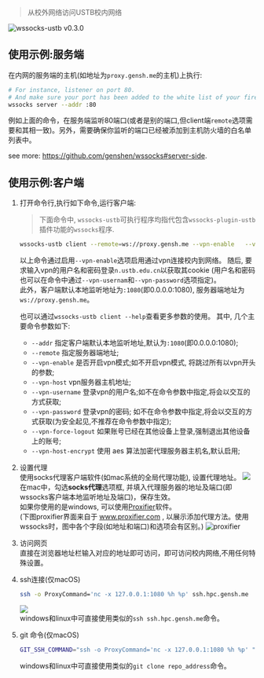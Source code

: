> 从校外网络访问USTB校内网络

![wssocks-ustb v0.3.0](https://img.shields.io/badge/wssocks--ustb-v0.3.0-orange.svg)

## 使用示例:服务端
 在内网的服务端的主机(如地址为`proxy.gensh.me`的主机)上执行:
 ```bash
 # For instance, listener on port 80.
 # And make sure your port has been added to the white list of your firewall.
 wssocks server --addr :80
 ```
 例如上面的命令，在服务端监听80端口(或者是别的端口,但client端`remote`选项需要和其相一致)。另外，需要确保你监听的端口已经被添加到主机防火墙的白名单列表中。

 see more: https://github.com/genshen/wssocks#server-side.

## 使用示例:客户端
1. 打开命令行,执行如下命令,运行客户端:
   > 下面命令中, `wssocks-ustb`可执行程序均指代包含`wssocks-plugin-ustb`插件功能的`wssocks`程序.
   ```bash
   wssocks-ustb client --remote=ws://proxy.gensh.me --vpn-enable   --vpn-host=n.ustb.edu.cn --vpn-force-logout --vpn-host-encrypt
   ```
   以上命令通过启用`--vpn-enable`选项启用通过vpn连接校内到网络。
   随后, 要求输入vpn的用户名和密码登录`n.ustb.edu.cn`以获取其cookie (用户名和密码也可以在命令中通过`--vpn-usernam`和`--vpn-password`选项指定)。  
   此外，客户端默认本地监听地址为`:1080`(即0.0.0.0:1080), 服务器端地址为`ws://proxy.gensh.me`。

   也可以通过`wssocks-ustb client --help`查看更多参数的使用。 其中, 几个主要命令参数如下:
   - `--addr` 指定客户端默认本地监听地址,默认为`:1080`(即0.0.0.0:1080);
   - `--remote` 指定服务器端地址;
   - `--vpn-enable` 是否开启vpn模式;如不开启vpn模式, 将跳过所有以vpn开头的参数;
   - `--vpn-host` vpn服务器主机地址;
   - `--vpn-username` 登录vpn的用户名;如不在命令参数中指定,将会以交互的方式获取;
   - `--vpn-password` 登录vpn的密码; 如不在命令参数中指定,将会以交互的方式获取(为安全起见,不推荐在命令参数中指定);
   - `--vpn-force-logout` 如果账号已经在其他设备上登录,强制退出其他设备上的账号;
   - `--vpn-host-encrypt` 使用 aes 算法加密代理服务器主机名,默认启用;

2. 设置代理  
  使用socks代理客户端软件(如mac系统的全局代理功能), 设置代理地址。
  ![](asserts/mac-proxy.png)
  在mac中，勾选**socks代理**选项框, 并填入代理服务器的地址及端口(即wssocks客户端本地监听地址及端口)，保存生效。  
  如果你使用的是windows, 可以使用[Proxifier](https://www.proxifier.com/)软件。  
  (下图proxifier界面来自于  www.proxifier.com , 以展示添加代理方法。使用wssocks时，图中各个字段(如地址和端口)和选项会有区别。)
  ![proxifier](https://www.proxifier.com/screenshots/proxy.png)

3. 访问网页  
  直接在浏览器地址栏输入对应的地址即可访问，即可访问校内网络,不用任何特殊设置。

4. ssh连接(仅macOS)
   ```bash
   ssh -o ProxyCommand='nc -x 127.0.0.1:1080 %h %p' ssh.hpc.gensh.me
   ```
   ![](asserts/ssh-example.png)  
   windows和linux中可直接使用类似的`ssh ssh.hpc.gensh.me`命令。

5. git 命令(仅macOS)
   ```bash
   GIT_SSH_COMMAND="ssh -o ProxyCommand='nc -x 127.0.0.1:1080 %h %p' " git clone repo_address
   ```
   windows和linux中可直接使用类似的`git clone repo_address`命令。
